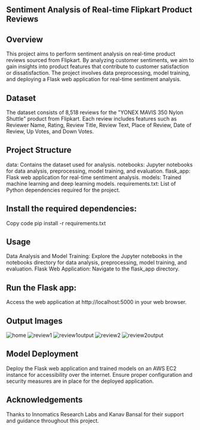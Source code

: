 ## Sentiment Analysis of Real-time Flipkart Product Reviews
## Overview
This project aims to perform sentiment analysis on real-time product reviews sourced from Flipkart. By analyzing customer sentiments, we aim to gain insights into product features that contribute to customer satisfaction or dissatisfaction. The project involves data preprocessing, model training, and deploying a Flask web application for real-time sentiment analysis.

## Dataset
The dataset consists of 8,518 reviews for the "YONEX MAVIS 350 Nylon Shuttle" product from Flipkart. Each review includes features such as Reviewer Name, Rating, Review Title, Review Text, Place of Review, Date of Review, Up Votes, and Down Votes.

## Project Structure
data: Contains the dataset used for analysis.
notebooks: Jupyter notebooks for data analysis, preprocessing, model training, and evaluation.
flask_app: Flask web application for real-time sentiment analysis.
models: Trained machine learning and deep learning models.
requirements.txt: List of Python dependencies required for the project.

## Install the required dependencies:
Copy code
pip install -r requirements.txt
## Usage
Data Analysis and Model Training:
Explore the Jupyter notebooks in the notebooks directory for data analysis, preprocessing, model training, and evaluation.
Flask Web Application:
Navigate to the flask_app directory.
## Run the Flask app:
Access the web application at http://localhost:5000 in your web browser.
## Output Images
![home](https://github.com/RoddaAvinash/SentimentAnalysisOfRealTimeFlipkartProductReviews/assets/155214451/1ba060b3-657b-47db-89b1-d8c8c14cbfb3)
![review1](https://github.com/RoddaAvinash/SentimentAnalysisOfRealTimeFlipkartProductReviews/assets/155214451/cd96bb90-1e1e-4afd-9cfc-23fb64cc0690)
![review1output](https://github.com/RoddaAvinash/SentimentAnalysisOfRealTimeFlipkartProductReviews/assets/155214451/96e16ce1-26f6-467f-b8b7-2ee96263d12a)
![review2](https://github.com/RoddaAvinash/SentimentAnalysisOfRealTimeFlipkartProductReviews/assets/155214451/a5291179-4c13-4a7f-bf95-d0b6750619ca)
![review2output](https://github.com/RoddaAvinash/SentimentAnalysisOfRealTimeFlipkartProductReviews/assets/155214451/a2d580e9-5015-40d0-9589-fe2de80a4389)


## Model Deployment
Deploy the Flask web application and trained models on an AWS EC2 instance for accessibility over the internet.
Ensure proper configuration and security measures are in place for the deployed application.
## Acknowledgements
Thanks to Innomatics Research Labs and Kanav Bansal for their support and guidance throughout this project.

